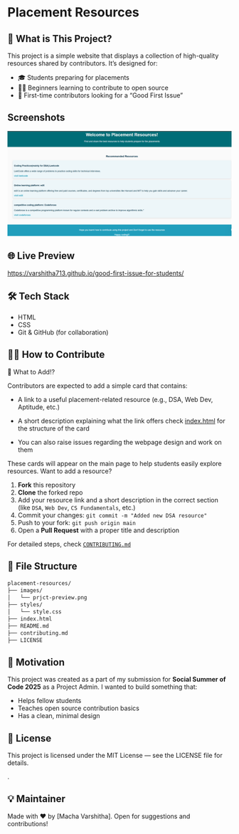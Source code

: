 # Placement Resources

## 📌 What is This Project?

This project is a simple website that displays a collection of high-quality resources shared by contributors. It’s designed for:

* 🎓 Students preparing for placements
* 👩‍💻 Beginners learning to contribute to open source
* 🌱 First-time contributors looking for a “Good First Issue”

## Screenshots

![prjct=preview](images/prjct-preview.png)

## 🌐 Live Preview

https://varshitha713.github.io/good-first-issue-for-students/


## 🛠️ Tech Stack

* HTML
* CSS
* Git & GitHub (for collaboration)


## 🧑‍💻 How to Contribute

📌 What to Add!?

Contributors are expected to add a simple card that contains:

* A link to a useful placement-related resource (e.g., DSA, Web Dev, Aptitude, etc.)

* A short description explaining what the link offers
  check [index.html](index.html) for the structure of the card
  
* You can also raise issues regarding the webpage design and work on them

These cards will appear on the main page to help students easily explore resources.
Want to add a resource?

1. **Fork** this repository
2. **Clone** the forked repo
3. Add your resource link and a short description in the correct section (like `DSA`, `Web Dev`, `CS Fundamentals`, etc.)
4. Commit your changes: `git commit -m "Added new DSA resource"`
5. Push to your fork: `git push origin main`
6. Open a **Pull Request** with a proper title and description

For detailed steps, check [`CONTRIBUTING.md`](./CONTRIBUTING.md)


## 🧭 File Structure

```
placement-resources/
├── images/
│   └── prjct-preview.png
├── styles/
│   └── style.css
├── index.html
├── README.md
├── contributing.md
├── LICENSE

```


## 🫶 Motivation

This project was created as a part of my submission for **Social Summer of Code 2025** as a Project Admin. I wanted to build something that:

* Helps fellow students
* Teaches open source contribution basics
* Has a clean, minimal design


## 📄 License

This project is licensed under the MIT License — see the LICENSE file for details.

.

## 💡 Maintainer

Made with ❤️ by [Macha Varshitha]. Open for suggestions and contributions!

